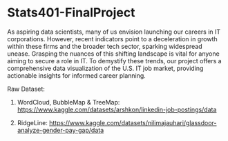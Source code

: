 # Stats401-FinalProject

As aspiring data scientists, many of us envision launching our careers in IT corporations. However, recent indicators point to a deceleration in growth within these firms and the broader tech sector, sparking widespread unease. Grasping the nuances of this shifting landscape is vital for anyone aiming to secure a role in IT. To demystify these trends, our project offers a comprehensive data visualization of the U.S. IT job market, providing actionable insights for informed career planning.

Raw Dataset:
1. WordCloud, BubbleMap & TreeMap: https://www.kaggle.com/datasets/arshkon/linkedin-job-postings/data

2. RidgeLine: https://www.kaggle.com/datasets/nilimajauhari/glassdoor-analyze-gender-pay-gap/data

